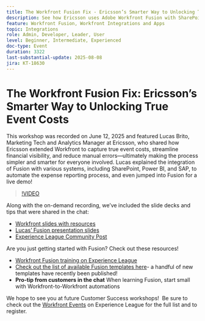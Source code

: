 ```yaml
---
title: The Workfront Fusion Fix - Ericsson’s Smarter Way to Unlocking True Event Costs
description: See how Ericsson uses Adobe Workfront Fusion with SharePoint, Power BI, and SAP to automate expense reporting, improve financial visibility, and reduce manual errors.
feature: Workfront Fusion, Workfront Integrations and Apps
topic: Integrations
role: Admin, Developer, Leader, User
level: Beginner, Intermediate, Experienced
doc-type: Event
duration: 3322
last-substantial-update: 2025-08-08
jira: KT-18630
---
```


# The Workfront Fusion Fix: Ericsson’s Smarter Way to Unlocking True Event Costs

This workshop was recorded on June 12, 2025 and featured Lucas Brito, Marketing Tech and Analytics Manager at Ericsson, who shared how Ericsson extended Workfront to capture true event costs, streamline financial visibility, and reduce manual errors—ultimately making the process simpler and smarter for everyone involved. Lucas explained the integration of Fusion with various systems, including SharePoint, Power BI, and SAP, to automate the expense reporting process, and even jumped into Fusion for a live demo!

>[!VIDEO](https://video.tv.adobe.com/v/3469977/?learn=on&enablevpops)

Along with the on-demand recording, we’ve included the slide decks and tips that were shared in the chat:  
* [Workfront slides with resources](https://workfront-experience.s3.us-west-2.amazonaws.com/Training/Guides/Customer+Success+at+Scale/061225+-+The+Workfront+Fusion+Fix+-+Ericsson’s+Smarter+Way+to+Unlocking+True+Event+Costs.pdf)
* [Lucas’ Fusion presentation slides](https://workfront-experience.s3.us-west-2.amazonaws.com/Training/Guides/Customer+Success+at+Scale/Ericsson+Event+Slides-+Expense+Reporting+with+Fusion.pdf)
* [Experience League Community Post](https://experienceleaguecommunities.adobe.com/t5/workfront-discussions/event-follow-up-the-workfront-fusion-fix-ericsson-s-smarter-way/td-p/759188)

Are you just getting started with Fusion? Check out these resources! 
* [Workfront Fusion training on Experience League](https://experienceleague.adobe.com/en/docs/workfront-learn/tutorials-workfront/fusion/welcome-to-workfront-fusion/workfront-fusion-overview)
* [Check out the list of available Fusion templates here](https://experienceleague.adobe.com/en/docs/workfront-fusion/using/create-and-manage-templates/currently-available-fusion-templates)- a handful of new templates have recently been published!  
* **Pro-tip from customers in the chat** When learning Fusion, start small with Workfront-to-Workfront automations 

We hope to see you at future Customer Success workshops!  Be sure to check out the [Workfront Events](https://experienceleague.adobe.com/events/?filters=Workfront) on Experience League for the full list and to register.